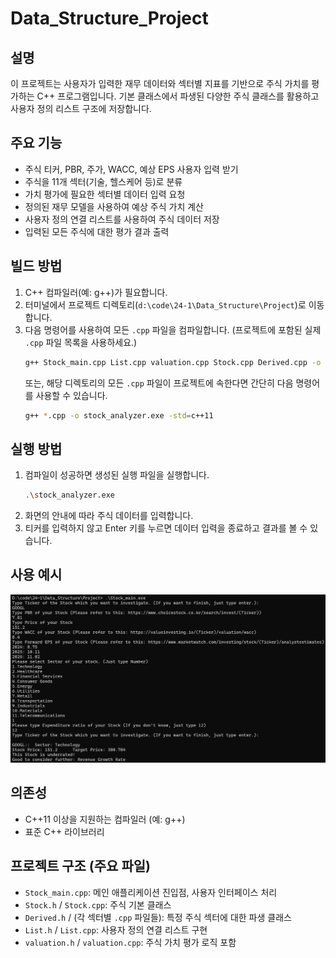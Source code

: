 # Data_Structure_Project

## 설명

이 프로젝트는 사용자가 입력한 재무 데이터와 섹터별 지표를 기반으로 주식 가치를 평가하는 C++ 프로그램입니다. 기본 클래스에서 파생된 다양한 주식 클래스를 활용하고 사용자 정의 리스트 구조에 저장합니다.

## 주요 기능

*   주식 티커, PBR, 주가, WACC, 예상 EPS 사용자 입력 받기
*   주식을 11개 섹터(기술, 헬스케어 등)로 분류
*   가치 평가에 필요한 섹터별 데이터 입력 요청
*   정의된 재무 모델을 사용하여 예상 주식 가치 계산
*   사용자 정의 연결 리스트를 사용하여 주식 데이터 저장
*   입력된 모든 주식에 대한 평가 결과 출력

## 빌드 방법

1.  C++ 컴파일러(예: g++)가 필요합니다.
2.  터미널에서 프로젝트 디렉토리(`d:\code\24-1\Data_Structure\Project`)로 이동합니다.
3.  다음 명령어를 사용하여 모든 `.cpp` 파일을 컴파일합니다. (프로젝트에 포함된 실제 `.cpp` 파일 목록을 사용하세요.)
    ```bash
    g++ Stock_main.cpp List.cpp valuation.cpp Stock.cpp Derived.cpp -o stock_analyzer.exe -std=c++17
    ```
    또는, 해당 디렉토리의 모든 `.cpp` 파일이 프로젝트에 속한다면 간단히 다음 명령어를 사용할 수 있습니다.
    ```bash
    g++ *.cpp -o stock_analyzer.exe -std=c++11
    ```

## 실행 방법

1.  컴파일이 성공하면 생성된 실행 파일을 실행합니다.
    ```bash
    .\stock_analyzer.exe
    ```
2.  화면의 안내에 따라 주식 데이터를 입력합니다.
3.  티커를 입력하지 않고 Enter 키를 누르면 데이터 입력을 종료하고 결과를 볼 수 있습니다.

## 사용 예시
![ex.png](ex.png)

## 의존성

*   C++11 이상을 지원하는 컴파일러 (예: g++)
*   표준 C++ 라이브러리

## 프로젝트 구조 (주요 파일)

*   `Stock_main.cpp`: 메인 애플리케이션 진입점, 사용자 인터페이스 처리
*   `Stock.h` / `Stock.cpp`: 주식 기본 클래스
*   `Derived.h` / (각 섹터별 `.cpp` 파일들): 특정 주식 섹터에 대한 파생 클래스
*   `List.h` / `List.cpp`: 사용자 정의 연결 리스트 구현
*   `valuation.h` / `valuation.cpp`: 주식 가치 평가 로직 포함
